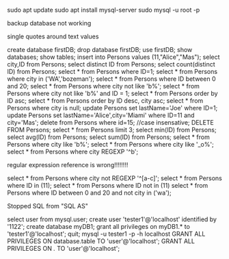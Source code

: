 sudo apt update
sudo apt install mysql-server
sudo mysql -u root -p 


backup database not working

single quotes around text values

create database firstDB;
drop database firstDB;
use firstDB;
show databases;
show tables;
insert into Persons values (11,"Alice","Mas");
select city,ID from Persons;
select distinct ID from Persons;
select count(distinct ID) from Persons;
select * from Persons where ID=1;
select * from Persons where city in ('WA','bozeman');
select * from Persons where ID between 0 and 20;
select * from Persons where city not like 'b%';
select * from Persons where city not like 'b%' and ID = 1;
select * from Persons order by ID asc;
select * from Persons order by ID desc, city asc;
select * from Persons where city is null;
update Persons set lastName='Joe' where ID=1;
update Persons set lastName='Alice',city='Miami' where ID=11 and city='Mas';
delete from Persons where id=15;     //case insensative;
DELETE FROM Persons;
select * from Persons limit 3;
select min(ID) from Persons;
select avg(ID) from Persons;
select sum(ID) from Persons;
select * from Persons where city like 'b%';
select * from Persons where city like '_o%';
select * from Persons where city REGEXP '^b';


regular expression reference is wrong!!!!!!!!

select * from Persons where city not REGEXP '^[a-c]';
select * from Persons where ID in (11);
select * from Persons where ID not in (11)
select * from Persons where ID between 0 and 20 and not city in ('wa');

Stopped SQL from "SQL AS" 

select user from mysql.user;
create user 'tester1'@'localhost' identified by '1122';
create database myDB1;
grant all privileges on myDB1.* to 'tester1'@'localhost';
quit;
mysql -u tester1 -p -h localhost
GRANT ALL PRIVILEGES ON database.table TO 'user'@'localhost';
GRANT ALL PRIVILEGES ON *.* TO 'user'@'localhost';